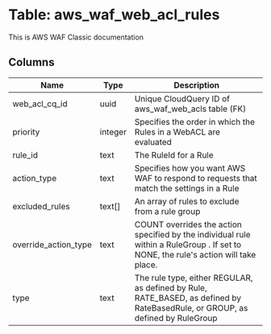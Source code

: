 
# Table: aws_waf_web_acl_rules
This is AWS WAF Classic documentation
## Columns
| Name        | Type           | Description  |
| ------------- | ------------- | -----  |
|web_acl_cq_id|uuid|Unique CloudQuery ID of aws_waf_web_acls table (FK)|
|priority|integer|Specifies the order in which the Rules in a WebACL are evaluated|
|rule_id|text|The RuleId for a Rule|
|action_type|text|Specifies how you want AWS WAF to respond to requests that match the settings in a Rule|
|excluded_rules|text[]|An array of rules to exclude from a rule group|
|override_action_type|text|COUNT overrides the action specified by the individual rule within a RuleGroup . If set to NONE, the rule's action will take place.  |
|type|text|The rule type, either REGULAR, as defined by Rule, RATE_BASED, as defined by RateBasedRule, or GROUP, as defined by RuleGroup|
